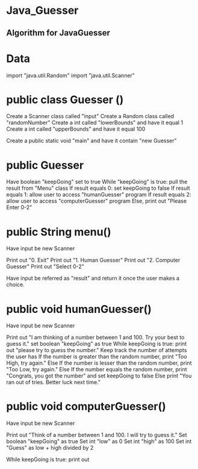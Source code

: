 # Java_Guesser

## Algorithm for JavaGuesser

# Data

import "java.util.Random"
import "java.util.Scanner"

# public class Guesser ()
Create a Scanner class called "input"
Create a Random class called "randomNumber"
Create a int called "lowerBounds" and have it equal 1
Create a int called "upperBounds" and have it equal 100

Create a public static void "main" and have it contain "new Guesser"

# public Guesser
Have boolean "keepGoing" set to true
While "keepGoing" is true: pull the result from "Menu" class
If result equals 0: set keepGoing to false
If result equals 1: allow user to access "humanGuesser" program
If result equals 2: allow user to access "computerGuesser" program
Else, print out "Please Enter 0-2"

# public String menu()
Have input be new Scanner

Print out "0. Exit"
Print out "1. Human Guesser"
Print out "2. Computer Guesser"
Print out "Select 0-2"

Have input be referred as "result" and return it once the user makes a choice.

# public void humanGuesser()
Have input be new Scanner

Print out "I am thinking of a number between 1 and 100. Try your best to guess it."
set boolean "keepGoing" as true
While keepGoing is true: print out "please try to guess the number."
Keep track the number of attempts the user has
If the number is greater than the random number, print "Too High, try again."
Else If the number is lesser than the random number, print "Too Low, try again."
Else If the number equals the random number, print "Congrats, you got the number" and set keepGoing to false
Else print "You ran out of tries. Better luck next time."

# public void computerGuesser()
Have input be new Scanner

Print out "Think of a number between 1 and 100. I will try to guess it."
Set boolean "keepGoing" as true
Set int "low" as 0
Set int "high" as 100
Set int "Guess" as low + high divided by 2

While keepGoing is true: print out 